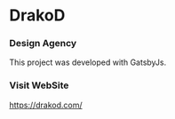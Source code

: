 # DrakoD
### Design Agency

This project was developed with GatsbyJs.
### Visit WebSite
https://drakod.com/
